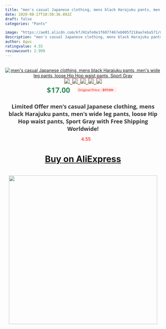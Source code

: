 ```yaml
---
title: "men's casual Japanese clothing, mens black Harajuku pants, men's wide leg pants, loose Hip Hop waist pants, Sport Gray"
date: 2020-08-27T10:50:36.892Z
draft: false
categories: "Pants"

image: "https://ae01.alicdn.com/kf/H2afe0e1f6077467eb005f218ae7eba571/men-s-casual-Japanese-clothing-mens-black-Harajuku-pants-men-s-wide-leg-pants-loose-Hip.jpg"
description: "men's casual Japanese clothing, mens black Harajuku pants, men's wide leg pants, loose Hip Hop waist pants, Sport Gray"
author: Agus
ratingvalue: 4.55
reviewcount: 2.999
---
```

<br>
<div style="text-align: center;">
<a href="https://s.click.aliexpress.com/e/_9xByT3" target="_blank" rel="nofollow noopener noreferrer"><img alt="men's casual Japanese clothing, mens black Harajuku pants, men's wide leg pants, loose Hip Hop waist pants, Sport Gray" class="magnifier-image" src="https://ae01.alicdn.com/kf/H2afe0e1f6077467eb005f218ae7eba571/men-s-casual-Japanese-clothing-mens-black-Harajuku-pants-men-s-wide-leg-pants-loose-Hip.jpg_640x640.jpg">
<br>
<img style="border:1px solid salmon" src="https://ae01.alicdn.com/kf/H2afe0e1f6077467eb005f218ae7eba571/men-s-casual-Japanese-clothing-mens-black-Harajuku-pants-men-s-wide-leg-pants-loose-Hip.jpg_120x120.jpg">&nbsp;&nbsp;<img style="border:1px solid salmon" src="https://ae01.alicdn.com/kf/H7d7426fc7bb94a7ab258dbacaf4823892/men-s-casual-Japanese-clothing-mens-black-Harajuku-pants-men-s-wide-leg-pants-loose-Hip.jpg_120x120.jpg">&nbsp;&nbsp;<img style="border:1px solid salmon" src="https://ae01.alicdn.com/kf/H948b8576735644e8893d439163e6801cc/men-s-casual-Japanese-clothing-mens-black-Harajuku-pants-men-s-wide-leg-pants-loose-Hip.jpg_120x120.jpg">&nbsp;&nbsp;<img style="border:1px solid salmon" src="https://ae01.alicdn.com/kf/Hbe4eb623d6c24dffa2fb96eb4a61b16a1/men-s-casual-Japanese-clothing-mens-black-Harajuku-pants-men-s-wide-leg-pants-loose-Hip.jpg_120x120.jpg">&nbsp;&nbsp;<img style="border:1px solid salmon" src="https://ae01.alicdn.com/kf/H9ee11a24d1384e16a88b86e344e8d1c6A/men-s-casual-Japanese-clothing-mens-black-Harajuku-pants-men-s-wide-leg-pants-loose-Hip.jpg_120x120.jpg"></a></div><br0>
<div style="text-align: center;"><span style="background-color: white; border: 0px; box-sizing: border-box; color: seagreen; display: inline-block; font-family: &quot;open sans&quot; , &quot;arial&quot; , &quot;helvetica&quot; , sans-serif , &quot;heiti&quot;; font-size: 24px; font-stretch: inherit; font-weight: 700; line-height: inherit; margin: 0px 10px 0px 0px; padding: 0px; vertical-align: middle;">$17.00 </span>
<span style="background: rgb(255 , 241 , 241); border-radius: 3px; border: 0px; box-sizing: border-box; color: #ff4747; display: inline-block; font-family: inherit; font-size: 12px; font-stretch: inherit; font-style: inherit; font-variant: inherit; font-weight: 600; line-height: inherit; margin: 0px; padding: 2px 5px; transform: scale(0.9); vertical-align: middle;">Original Price : <b style="text-decoration: line-through;">$17.00 </b> &nbsp;&nbsp;</span></div>
<h1 style="color: #333333; display: inline-block; font-family: &quot;open sans&quot; , &quot;arial&quot; , &quot;helvetica&quot; , sans-serif , &quot;heiti&quot;; font-size: 18px; font-stretch: inherit; font-weight: 700; text-align: center;">Limited Offer men's casual Japanese clothing, mens black Harajuku pants, men's wide leg pants, loose Hip Hop waist pants, Sport Gray with Free Shipping Worldwide!</h1>
<div style="color: #ff4747; text-align: center;">
<img src="https://4.bp.blogspot.com/-M0ZcTcb-5uY/XleCXlxnR4I/AAAAAAAAAEc/OrjgMkXV1oMQFaCRZj5HQwOCBcu3w1FegCPcBGAYYCw/s1600/star.png" style="height: 15px;">&nbsp;<b>4.55</b></div>
<div class="button_cont" align="center"><a class="buynow_a" href="https://s.click.aliexpress.com/e/_9xByT3" target="_blank" rel="nofollow noopener noreferrer"><H1>Buy on AliExpress</H1></a></div><br>
<div class="separator" style="clear: both; text-align: center;">
<img src="https://lh3.googleusercontent.com/-pTy5HemUv9M/XlePHvY0dAI/AAAAAAAAAE4/0nX5iRUoIWY8eMW9Dpxeirr157OZliDIgCLcBGAsYHQ/s1600/badge.gif" width="480">
</div>
